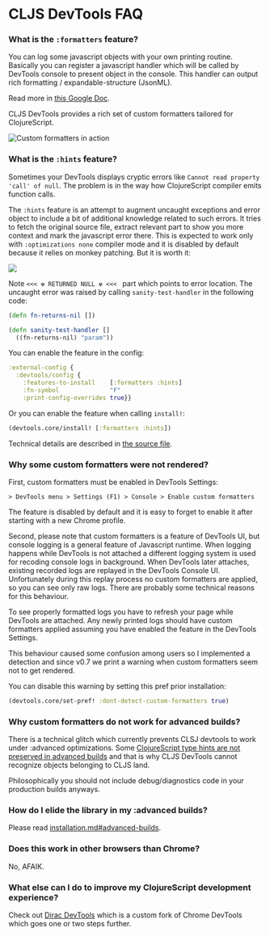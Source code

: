 # CLJS DevTools FAQ

### What is the `:formatters` feature?

You can log some javascript objects with your own printing routine.
Basically you can register a javascript handler which will be called by
DevTools console to present object in the console. This handler
can output rich formatting / expandable-structure (JsonML).

Read more in [this Google Doc](https://docs.google.com/document/d/1FTascZXT9cxfetuPRT2eXPQKXui4nWFivUnS_335T3U).

CLJS DevTools provides a rich set of custom formatters tailored for ClojureScript.

![Custom formatters in action](https://dl.dropboxusercontent.com/u/559047/cljs-devtools-sample-full.png)

### What is the `:hints` feature?

Sometimes your DevTools displays cryptic errors like `Cannot read property 'call' of null`. 
The problem is in the way how ClojureScript compiler emits function calls.

The `:hints` feature is an attempt to augment uncaught exceptions and error object to include a bit of additional knowledge related to such errors.
It tries to fetch the original source file, extract relevant part to show you more context and mark the javascript error there.
This is expected to work only with `:optimizations none` compiler mode and it is disabled by default because it relies on monkey patching.
But it is worth it:

<img src="https://dl.dropboxusercontent.com/u/559047/cljs-devtools-sanity-hint.png">

Note `<<< ☢ RETURNED NULL ☢ <<< ` part which points to error location. The uncaught error was raised by calling `sanity-test-handler` in the following code:

```clojure
(defn fn-returns-nil [])

(defn sanity-test-handler []
  ((fn-returns-nil) "param"))
```

You can enable the feature in the config:

```clojure
:external-config {
  :devtools/config {
    :features-to-install    [:formatters :hints]
    :fn-symbol              "F"
    :print-config-overrides true}}
```

Or you can enable the feature when calling `install!`:

```clojure
(devtools.core/install! [:formatters :hints])
```

Technical details are described in [the source file](https://github.com/binaryage/cljs-devtools/blob/master/src/devtools/sanity_hints.cljs).

### Why some custom formatters were not rendered?

First, custom formatters must be enabled in DevTools Settings:

`> DevTools menu > Settings (F1) > Console > Enable custom formatters`

The feature is disabled by default and it is easy to forget to enable it after starting with a new Chrome profile.

Second, please note that custom formatters is a feature of DevTools UI, but console logging is a general feature of Javascript runtime.
When logging happens while DevTools is not attached a different logging system is used for recoding console logs in background.
When DevTools later attaches, existing recorded logs are replayed in the DevTools Console UI. Unfortunately during this replay process
no custom formatters are applied, so you can see only raw logs. There are probably some technical reasons for this behaviour.

To see properly formatted logs you have to refresh your page while DevTools are attached. Any newly printed logs should have
custom formatters applied assuming you have enabled the feature in the DevTools Settings.

This behaviour caused some confusion among users so I implemented a detection and since v0.7 we print a warning
when custom formatters seem not to get rendered.

You can disable this warning by setting this pref prior installation:

```clojure
(devtools.core/set-pref! :dont-detect-custom-formatters true)
```

### Why custom formatters do not work for advanced builds?

There is a technical glitch which currently prevents CLSJ devtools to work under
:advanced optimizations. Some [ClojureScript type hints are not preserved in advanced builds](http://dev.clojure.org/jira/browse/CLJS-1249)
and that is why CLJS DevTools cannot recognize objects belonging to CLJS land.

Philosophically you should not include debug/diagnostics code in your production builds anyways.

### How do I elide the library in my :advanced builds?

Please read [installation.md#advanced-builds](installation.md#advanced-builds).

### Does this work in other browsers than Chrome?

No, AFAIK.

### What else can I do to improve my ClojureScript development experience?

Check out [Dirac DevTools](https://github.com/binaryage/dirac) which is
a custom fork of Chrome DevTools which goes one or two steps further.
